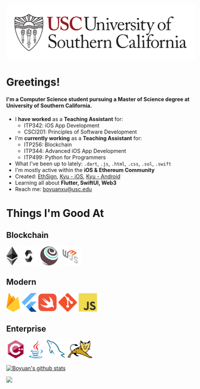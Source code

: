 <img src="https://github.com/boyuanx/boyuanx/blob/master/usc1.png?raw=true">

# Greetings!
#### I'm a Computer Science student pursuing a Master of Science degree at University of Southern California.

- I **have worked** as a **Teaching Assistant** for:
  * ITP342: iOS App Development
  * CSCI201: Principles of Software Development
- I'm **currently working** as a **Teaching Assistant** for:
  * ITP256: Blockchain
  * ITP344: Advanced iOS App Development
  * ITP499: Python for Programmers
- What I've been up to lately: `.dart`, `.js`, `.html`, `.css`, `.sol`, `.swift`
- I'm mostly active within the **iOS & Ethereum Community**
- Created: [EthSign](https://ethsign.xyz), [Kyu - iOS](https://apps.apple.com/us/app/id1520824364), [Kyu - Android](https://play.google.com/store/apps/details?id=hcp.boyuanx.ohelper)
- Learning all about **Flutter, SwiftUI, Web3**
- Reach me: boyuanxu@usc.edu

# Things I'm Good At
## Blockchain
<img src="https://github.com/boyuanx/boyuanx/blob/master/Ethereum.png" height="50"> <img src="https://raw.githubusercontent.com/boyuanx/boyuanx/c46636153e74bdcd723d3673c615ddcf673caa8a/Solidity.svg" height="50"> <img src="https://raw.githubusercontent.com/boyuanx/boyuanx/c46636153e74bdcd723d3673c615ddcf673caa8a/truffle-logomark.svg" height="50"> <img src="https://github.com/boyuanx/boyuanx/blob/master/web3js.png" height="50">
## Modern
<img src="https://github.com/boyuanx/boyuanx/blob/master/Firebase_Logo_Logomark.png?raw=true" height="50"> <img src="https://raw.githubusercontent.com/boyuanx/boyuanx/ae7271248dd068828acbd38e69048927204f0121/flutter.svg" height="50"> <img src="https://raw.githubusercontent.com/boyuanx/boyuanx/ae7271248dd068828acbd38e69048927204f0121/swift-original.svg" height="50"> <img src="https://raw.githubusercontent.com/boyuanx/boyuanx/ae7271248dd068828acbd38e69048927204f0121/git-original.svg" height="50"> <img src="https://raw.githubusercontent.com/boyuanx/boyuanx/ae7271248dd068828acbd38e69048927204f0121/javascript-original.svg" height="50">
## Enterprise
<img src="https://raw.githubusercontent.com/boyuanx/boyuanx/ae7271248dd068828acbd38e69048927204f0121/cplusplus-original.svg" height="50"> <img src="https://raw.githubusercontent.com/boyuanx/boyuanx/ae7271248dd068828acbd38e69048927204f0121/java-original.svg" height="50"> <img src="https://raw.githubusercontent.com/boyuanx/boyuanx/ae7271248dd068828acbd38e69048927204f0121/mysql-original.svg" height="50"> <img src="https://github.com/boyuanx/boyuanx/blob/master/Tomcat.png?raw=true" height="50">


[![Boyuan's github stats](https://github-readme-stats.vercel.app/api?username=boyuanx)](https://github.com/anuraghazra/github-readme-stats)

![](https://komarev.com/ghpvc/?username=boyuanx)
